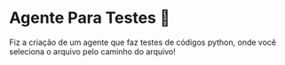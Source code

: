 # Agente Para Testes 🤖
Fiz a criação de um agente que faz testes de códigos python, onde você seleciona o arquivo pelo caminho do arquivo!
